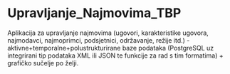 # Upravljanje_Najmovima_TBP
Aplikacija za upravljanje najmovima (ugovori, karakteristike ugovora, najmodavci, najmoprimci, podsjetnici, održavanje, režije itd.) - aktivne+temporalne+polustrukturirane baze podataka (PostgreSQL uz integrirani tip podataka XML ili JSON te funkcije za rad s tim formatima) + grafičko sučelje po želji.
